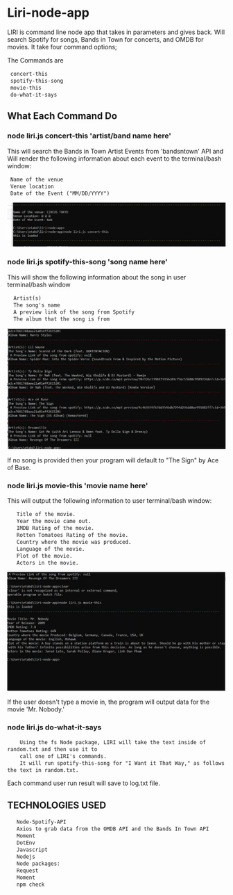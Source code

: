 # Liri-node-app

 LIRI is command line node app that takes in parameters and gives back. Will search Spotify for songs, Bands in Town for concerts, and OMDB for movies. It take four command options;

The Commands are

     concert-this
     spotify-this-song
     movie-this
     do-what-it-says

## What Each Command Do

### node liri.js concert-this 'artist/band name here'

 This will search the Bands in Town Artist Events from 'bandsntown' API and Will render the following information
 about each event to the terminal/bash window:

     Name of the venue
     Venue location
     Date of the Event ("MM/DD/YYYY") 
   ![Alt Text](https://github.com/etabdi/liri-node-app/blob/master/images/concert-this.png)

### node liri.js spotify-this-song 'song name here'

   This will show the following information about the song in user terminal/bash window
   
      Artist(s)
      The song's name
      A preview link of the song from Spotify
      The album that the song is from
      
   ![Alt Text](https://github.com/etabdi/liri-node-app/blob/master/images/spotify-this-song.png )
   
   If no song is provided then your program will default to "The Sign" by Ace of Base.

### node liri.js movie-this 'movie name here'
 
 This will output the following information to user terminal/bash window:
 
       Title of the movie.
       Year the movie came out.
       IMDB Rating of the movie.
       Rotten Tomatoes Rating of the movie.
       Country where the movie was produced.
       Language of the movie.
       Plot of the movie.
       Actors in the movie.
   ![Alt Text](https://github.com/etabdi/liri-node-app/blob/master/images/movie-this.png)
  
 If the user doesn't type a movie in, the program will output data for the movie 'Mr. Nobody.'
### node liri.js do-what-it-says

        Using the fs Node package, LIRI will take the text inside of random.txt and then use it to 
        call one of LIRI's commands.
        It will run spotify-this-song for "I Want it That Way," as follows the text in random.txt.


 Each command user run result will save to log.txt file. 

   ## TECHNOLOGIES USED

       Node-Spotify-API
       Axios to grab data from the OMDB API and the Bands In Town API
       Moment
       DotEnv
       Javascript
       Nodejs
       Node packages:
       Request
       Moment
       npm check



